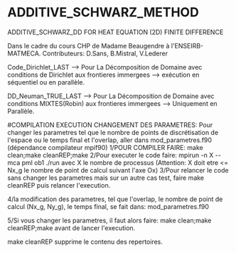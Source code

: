 # ADDITIVE_SCHWARZ_METHOD
ADDITIVE_SCHWARZ_DD FOR HEAT EQUATION (2D) FINITE DIFFERENCE

Dans le cadre du cours CHP de Madame Beaugendre à l'ENSEIRB-MATMECA.
Contributeurs: D.Sans, B.Mistral, V.Lederer

Code_Dirichlet_LAST --> Pour La Décomposition de Domaine avec conditions de Dirichlet aux frontieres immergees
                    --> exécution en séquentiel ou en parallèle.
                    
DD_Neuman_TRUE_LAST --> Pour La Décomposition de Domaine avec conditions MIXTES(Robin) aux frontieres immergees
                    --> Uniquement en Parallèle.
                    

#COMPILATION EXECUTION CHANGEMENT DES PARAMETRES:
 Pour changer les parametres tel que le nombre de points de discrétisation de l'espace
 ou le temps final et l'overlap, aller dans mod_parametres.f90
 (dépendance compilateur mpif90)
1/POUR COMPILER FAIRE: make clean;make cleanREP;make
2/Pour executer le code faire: mpirun -n X --mca pml ob1 ./run
avec X le nombre de processus (Attention: X doit etre <= Nx_g le nombre de point de calcul suivant l'axe Ox)
3/Pour relancer le code sans changer les parametres mais sur un autre
cas test, faire make cleanREP puis relancer l'execution.

4/la modification des parametres, tel que l'overlap, le nombre
de point de calcul (Nx_g, Ny_g), le temps final, se fait dans:
mod_parametres.f90

5/Si vous changer les parametres, il faut alors faire:
make clean;make cleanREP;make avant de lancer l'execution.

make cleanREP supprime le contenu des repertoires.

